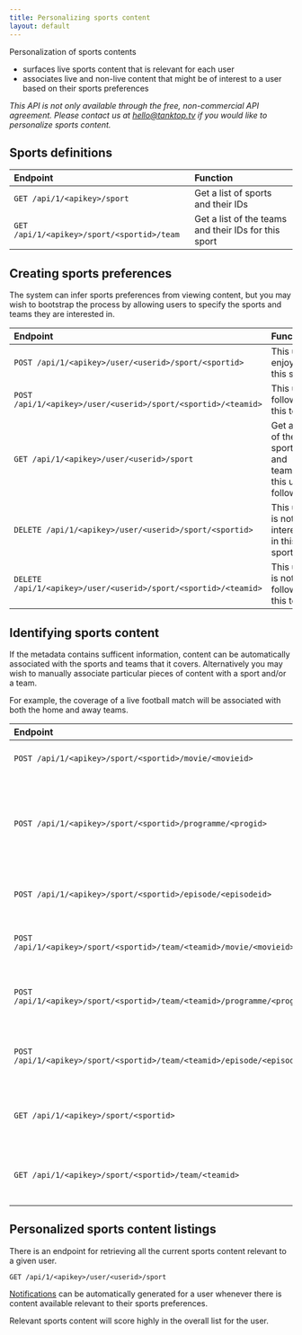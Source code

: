```yaml
---
title: Personalizing sports content
layout: default
---
```


Personalization of sports contents
- surfaces live sports content that is relevant for each user
- associates live and non-live content that might be of interest to a user based on their sports preferences

*This API is not only available through the free, non-commercial API agreement. Please contact us at <hello@tanktop.tv> if you would like to personalize sports content.*

## Sports definitions

| Endpoint | Function |
| :-- | :-- |
| `GET /api/1/<apikey>/sport`| Get a list of sports and their IDs |
| `GET /api/1/<apikey>/sport/<sportid>/team` | Get a list of the teams and their IDs for this sport |

## Creating sports preferences

The system can infer sports preferences from viewing content, but you may wish to bootstrap the process by allowing users to specify the sports and teams they are interested in.

| Endpoint | Function |
| :-- | :-- |
| `POST /api/1/<apikey>/user/<userid>/sport/<sportid>`| This user enjoys this sport |
| `POST /api/1/<apikey>/user/<userid>/sport/<sportid>/<teamid>` | This user follows this team |
| `GET /api/1/<apikey>/user/<userid>/sport`| Get a list of the sports and teams this user follows |
| `DELETE /api/1/<apikey>/user/<userid>/sport/<sportid>` | This user is not interested in this sport |
| `DELETE /api/1/<apikey>/user/<userid>/sport/<sportid>/<teamid>` | This user is not following this team |

## Identifying sports content

If the metadata contains sufficent information, content can be automatically associated with the sports and teams that it covers. Alternatively you may wish to manually associate particular pieces of content with a sport and/or a team.

For example, the coverage of a live football match will be associated with both the home and away teams.

| Endpoint | Function |
| :- | :- |
| `POST /api/1/<apikey>/sport/<sportid>/movie/<movieid>` | Associate a movie with a sport |
| `POST /api/1/<apikey>/sport/<sportid>/programme/<progid>` | Associate an entire TV show (all series & episodes) with a sport |
| `POST /api/1/<apikey>/sport/<sportid>/episode/<episodeid>` | Associate an episode with a sport |
| `POST /api/1/<apikey>/sport/<sportid>/team/<teamid>/movie/<movieid>` | Associate a movie with a sports team |
| `POST /api/1/<apikey>/sport/<sportid>/team/<teamid>/programme/<progid>` | Associate a programme with a sports team |
| `POST /api/1/<apikey>/sport/<sportid>/team/<teamid>/episode/<episodeid>` | Associate an episode with a sports team |
| `GET /api/1/<apikey>/sport/<sportid>` | Get a list of the current content related to this sport |
| `GET /api/1/<apikey>/sport/<sportid>/team/<teamid>` | Get a list of the current content related to this team |

## Personalized sports content listings

There is an endpoint for retrieving all the current sports content relevant to a given user.

`GET /api/1/<apikey>/user/<userid>/sport`

[Notifications](../UserEvents.html#Notifications) can be automatically generated for a user whenever there is content available relevant to their sports preferences.

Relevant sports content will score highly in the overall list for the user.

